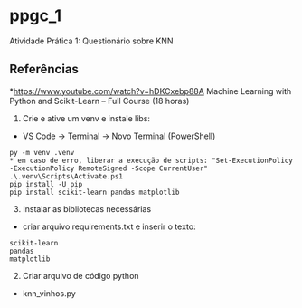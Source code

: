 # ppgc_1
Atividade Prática 1: Questionário sobre KNN

## Referências
*https://www.youtube.com/watch?v=hDKCxebp88A
Machine Learning with Python and Scikit-Learn – Full Course (18 horas)


1. Crie e ative um venv e instale libs:
- VS Code → Terminal → Novo Terminal (PowerShell)
```
py -m venv .venv
* em caso de erro, liberar a execução de scripts: "Set-ExecutionPolicy -ExecutionPolicy RemoteSigned -Scope CurrentUser"
.\.venv\Scripts\Activate.ps1
pip install -U pip
pip install scikit-learn pandas matplotlib
```

3. Instalar as bibliotecas necessárias
- criar arquivo requirements.txt e inserir o texto:
```
scikit-learn
pandas
matplotlib
```
2. Criar arquivo de código python
- knn_vinhos.py
